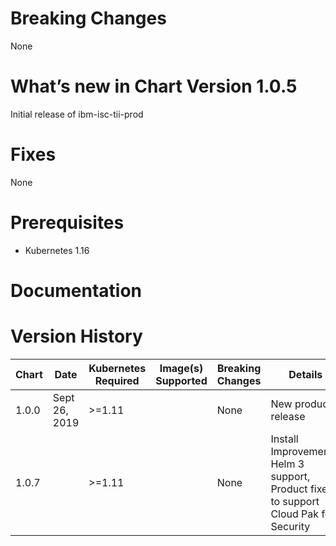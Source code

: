 # Breaking Changes
None

# What’s new in Chart Version 1.0.5
Initial release of ibm-isc-tii-prod


# Fixes
None

# Prerequisites
* Kubernetes 1.16

# Documentation


# Version History
| Chart | Date | Kubernetes Required | Image(s) Supported | Breaking Changes | Details |
| ----- | ---- | ------------ | ------------------ | ---------------- | ------- |
| 1.0.0 | Sept 26, 2019|  >=1.11 | | None  | New product release |
| 1.0.7| |  >=1.11 | | None  | Install Improvements, Helm 3 support, Product fixes to support Cloud Pak for Security|
